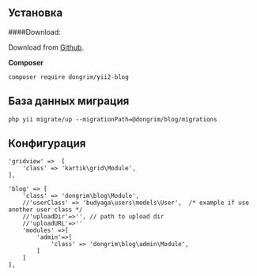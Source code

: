 Установка
------------

####Download:

Download from [Github](https://github.com/YaroslavFedan/yii2-blog).

**Composer**
```
composer require dongrim/yii2-blog
```

База данных миграция
--------
```
php yii migrate/up --migrationPath=@dongrim/blog/migrations
```


Конфигурация
---------

```
'gridview' =>  [
    'class' => 'kartik\grid\Module',
],

'blog' => [
    'class' => 'dongrim\blog\Module',
    //'userClass' => 'budyaga\users\models\User',  /* example if use another user class */
    //'uploadDir'=>'', // path to upload dir
    //'uploadURL'=>''  
    'modules' =>[
        'admin'=>[
            'class' => 'dongrim\blog\admin\Module',
        ]
    ]
],

```
